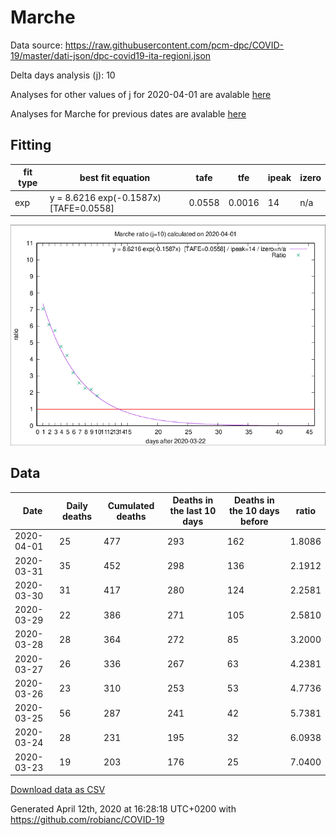 # Marche

Data source: https://raw.githubusercontent.com/pcm-dpc/COVID-19/master/dati-json/dpc-covid19-ita-regioni.json

Delta days analysis (j): 10

Analyses for other values of j for 2020-04-01 are avalable [here](../README.md)

Analyses for Marche for previous dates are avalable [here](../../README.md)

## Fitting 
|fit type|best fit equation|tafe|tfe|ipeak|izero|
|-------|-----|--------|------|---|---|
|exp|y = 8.6216 exp(-0.1587x)  [TAFE=0.0558]|0.0558|0.0016|14|n/a|

![Plot](COVID-19_marche_j10_2020-04-01.png)

## Data
|Date|Daily deaths|Cumulated deaths|Deaths in the last 10 days|Deaths in the 10 days before|ratio|
|----|----------|-----------|-------|--------------------|-----|
|2020-04-01|25|477|293|162|1.8086|
|2020-03-31|35|452|298|136|2.1912|
|2020-03-30|31|417|280|124|2.2581|
|2020-03-29|22|386|271|105|2.5810|
|2020-03-28|28|364|272|85|3.2000|
|2020-03-27|26|336|267|63|4.2381|
|2020-03-26|23|310|253|53|4.7736|
|2020-03-25|56|287|241|42|5.7381|
|2020-03-24|28|231|195|32|6.0938|
|2020-03-23|19|203|176|25|7.0400|

[Download data as CSV](COVID-19_marche_j10_2020-04-01.csv)

Generated April 12th, 2020 at 16:28:18 UTC+0200 with https://github.com/robianc/COVID-19
